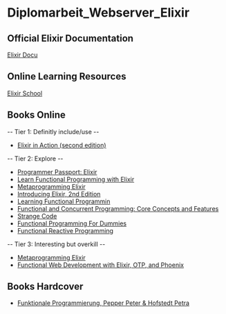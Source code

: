 # Diplomarbeit_Webserver_Elixir

## Official Elixir Documentation

[Elixir Docu](https://hexdocs.pm/elixir/Kernel.html)

## Online Learning Resources

[Elixir School](https://elixirschool.com/en)

## Books Online

-- Tier 1: Definitly include/use --

- [Elixir in Action (second edition)](https://learning.oreilly.com/library/view/elixir-in-action/9781617295027/)

-- Tier 2: Explore --

- [Programmer Passport: Elixir](https://learning.oreilly.com/library/view/programmer-passport-elixir/9781680509649/)
- [Learn Functional Programming with Elixir](https://learning.oreilly.com/library/view/learn-functional-programming/9781680505757/)
- [Metaprogramming Elixir](https://learning.oreilly.com/library/view/metaprogramming-elixir/9781680500622/)
- [Introducing Elixir, 2nd Edition](https://learning.oreilly.com/library/view/introducing-elixir-2nd/9781491956847/)
- [Learning Functional Programmin](https://learning.oreilly.com/library/view/learning-functional-programming/9781098111748/)
- [Functional and Concurrent Programming: Core Concepts and Features](https://learning.oreilly.com/library/view/functional-and-concurrent/9780137466696/)
- [Strange Code](https://learning.oreilly.com/library/view/strange-code/9781098141363/)
- [Functional Programming For Dummies](https://learning.oreilly.com/library/view/functional-programming-for/9781119527503/)
- [Functional Reactive Programming](https://learning.oreilly.com/library/view/functional-reactive-programming/9781633430105/)

-- Tier 3: Interesting but overkill --

- [Metaprogramming Elixir](https://learning.oreilly.com/library/view/metaprogramming-elixir/9781680500622/)
- [Functional Web Development with Elixir, OTP, and Phoenix](https://learning.oreilly.com/library/view/functional-web-development/9781680505436/)

## Books Hardcover

- [Funktionale Programmierung, Pepper Peter & Hofstedt Petra](https://www.amazon.de/Funktionale-Programmierung-Programmiertechnik-Peter-Pepper/dp/354020959X)
